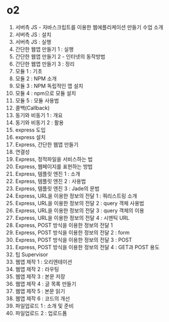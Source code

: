 # o2

001. 서버측 JS - 자바스크립트를 이용한 웹에플리케이션 만들기 수업 소개
002. 서버측 JS : 설치
003. 서버측 JS : 실행
004. 간단한 웹앱 만들기 1 : 실행
005. 간단한 웹앱 만들기 2 - 인터넷의 동작방법
006. 간단한 웹앱 만들기 3 : 정리
007. 모듈 1 : 기초
008. 모듈 2 : NPM 소개
009. 모듈 3 : NPM 독립적인 앱 설치
010. 모듈 4 : npm으로 모듈 설치
011. 모듈 5 : 모듈 사용법
012. 콜백(Callback)
013. 동기와 비동기 1 : 개요
014. 동기와 비동기 2 : 활용
015. express 도입
016. express 설치
017. Express, 간단한 웹앱 만들기
018. 연결성
019. Express, 정적파일을 서비스하는 법
020. Express, 웹페이지를 표현하는 방법
021. Express, 템플릿 엔진 1 : 소개
021. Express, 템플릿 엔진 2 : 사용법
022. Express, 템플릿 엔진 3 : Jade의 문법
023. Express, URL을 이용한 정보의 전달 1 : 쿼리스트링 소개
024. Express, URL을 이용한 정보의 전달 2 : query 객체 사용법
025. Express, URL을 이용한 정보의 전달 3 : query 객체의 이용
026. Express, URL을 이용한 정보의 전달 4 : 시멘틱 URL
027. Express, POST 방식을 이용한 정보의 전달 1
028. Express, POST 방식을 이용한 정보의 전달 2 : form
029. Express, POST 방식을 이용한 정보의 전달 3 : POST
030. Express, POST 방식을 이용한 정보의 전달 4 : GET과 POST 용도
031. 팁 Supervisor
032. 웹앱 제작 1 : 오리엔테이션
033. 웹앱 제작 2 : 라우팅
034. 웹앱 제작 3 : 본문 저장
035. 웹앱 제작 4 : 글 목록 만들기
036. 웹앱 제작 5 : 본문 읽기
037. 웹앱 제작 6 : 코드의 개선
038. 파일업로드 1 : 소개 및 준비
039. 파일업로드 2 : 업로드폼
